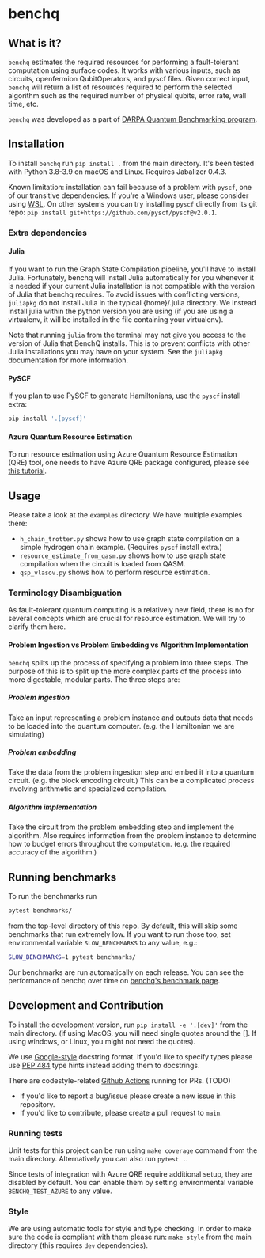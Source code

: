 # benchq

## What is it?

`benchq` estimates the required resources for performing a fault-tolerant computation using surface codes. It works with various inputs, such as circuits, openfermion QubitOperators, and pyscf files. Given correct input, `benchq` will return a list of resources required to perform the selected algorithm such as the required number of physical qubits, error rate, wall time, etc.

`benchq` was developed as a part of [DARPA Quantum Benchmarking program](https://www.darpa.mil/program/quantum-benchmarking).

## Installation

To install `benchq` run `pip install .` from the main directory.
It's been tested with Python 3.8-3.9 on macOS and Linux. Requires Jabalizer 0.4.3.

Known limitation: installation can fail because of a problem with `pyscf`, one of our transitive dependencies.
If you're a Windows user, please consider using [WSL](https://learn.microsoft.com/en-us/windows/wsl/install). On other systems you can try installing `pyscf` directly from its git repo: `pip install git+https://github.com/pyscf/pyscf@v2.0.1`.

### Extra dependencies

#### Julia
If you want to run the Graph State Compilation pipeline, you'll have to install Julia. Fortunately, benchq will install Julia automatically for you whenever it is needed if your current Julia installation is not compatible with the version of Julia that benchq requires. To avoid issues with conflicting versions, `juliapkg` do not install Julia in the typical {home}/.julia directory. We instead install julia within the python version you are using (if you are using a virtualenv, it will be installed in the file containing your virtualenv).

Note that running `julia` from the terminal may not give you access to the version of Julia that BenchQ installs. This is to prevent conflicts with other Julia installations you may have on your system. See the `juliapkg` documentation for more information.

#### PySCF
If you plan to use PySCF to generate Hamiltonians, use the `pyscf` install extra:
```bash
pip install '.[pyscf]'
```

#### Azure Quantum Resource Estimation
To run resource estimation using Azure Quantum Resource Estimation (QRE) tool, one needs to have Azure QRE package configured, please see [this tutorial](https://learn.microsoft.com/en-us/azure/quantum/intro-to-resource-estimation).

## Usage

Please take a look at the `examples` directory.
We have multiple examples there:
- `h_chain_trotter.py` shows how to use graph state compilation on a simple hydrogen chain example. (Requires `pyscf` install extra.)
- `resource_estimate_from_qasm.py` shows how to use graph state compilation when the circuit is loaded from QASM.
- `qsp_vlasov.py` shows how to perform resource estimation.

### Terminology Disambiguation

As fault-tolerant quantum computing is a relatively new field, there is no for several concepts which are crucial for resource estimation. We will try to clarify them here.

#### Problem Ingestion vs Problem Embedding vs Algorithm Implementation

`benchq` splits up the process of specifying a problem into three steps. The purpose of this is to split up the more complex parts of the process into more digestable, modular parts. The three steps are:

##### Problem ingestion

Take an input representing a problem instance and outputs data that needs to be loaded into the quantum computer. (e.g. the Hamiltonian we are simulating)

##### Problem embedding
Take the data from the problem ingestion step and embed it into a quantum circuit. (e.g. the block encoding circuit.) This can be a complicated process involving arithmetic and specialized compilation.

##### Algorithm implementation
Take the circuit from the problem embedding step and implement the algorithm. Also requires information from the problem instance to determine how to budget errors throughout the computation. (e.g. the required accuracy of the algorithm.)


## Running benchmarks

To run the benchmarks run

``` bash
pytest benchmarks/
```

from the top-level directory of this repo. By default, this will skip some benchmarks that run extremely low. If you want to run
those too, set environmental variable `SLOW_BENCHMARKS` to any value, e.g.:

``` bash
SLOW_BENCHMARKS=1 pytest benchmarks/
```

Our benchmarks are run automatically on each release. You can see the performance of benchq over time on [benchq's benchmark page](https://zapatacomputing.github.io/benchq/dev/bench/).

## Development and Contribution

To install the development version, run `pip install -e '.[dev]'` from the main directory. (if using MacOS, you will need single quotes around the []. If using windows, or Linux, you might not need the quotes).

We use [Google-style](https://sphinxcontrib-napoleon.readthedocs.io/en/latest/example_google.html) docstring format. If you'd like to specify types please use [PEP 484](https://www.python.org/dev/peps/pep-0484/) type hints instead adding them to docstrings.

There are codestyle-related [Github Actions](.github/workflows/style.yml) running for PRs. (TODO)

- If you'd like to report a bug/issue please create a new issue in this repository.
- If you'd like to contribute, please create a pull request to `main`.

### Running tests

Unit tests for this project can be run using `make coverage` command from the main directory.
Alternatively you can also run `pytest .`.

Since tests of integration with Azure QRE require additional setup, they are disabled by default. You can enable them by setting environmental variable `BENCHQ_TEST_AZURE` to any value.

### Style

We are using automatic tools for style and type checking. In order to make sure the code is compliant with them please run: `make style` from the main directory (this requires `dev` dependencies).
